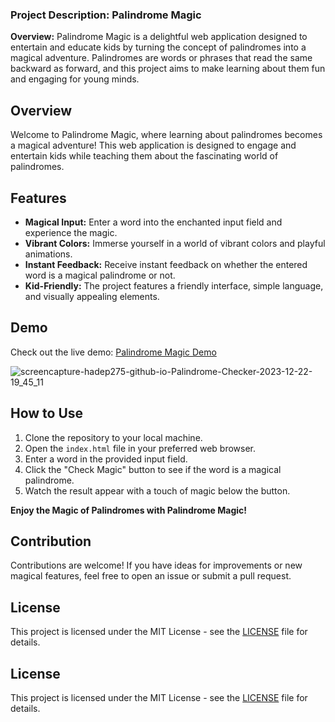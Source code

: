 ### Project Description: Palindrome Magic

**Overview:**
Palindrome Magic is a delightful web application designed to entertain and educate kids by turning the concept of palindromes into a magical adventure. Palindromes are words or phrases that read the same backward as forward, and this project aims to make learning about them fun and engaging for young minds.

## Overview

Welcome to Palindrome Magic, where learning about palindromes becomes a magical adventure! This web application is designed to engage and entertain kids while teaching them about the fascinating world of palindromes.

## Features

- **Magical Input:** Enter a word into the enchanted input field and experience the magic.
- **Vibrant Colors:** Immerse yourself in a world of vibrant colors and playful animations.
- **Instant Feedback:** Receive instant feedback on whether the entered word is a magical palindrome or not.
- **Kid-Friendly:** The project features a friendly interface, simple language, and visually appealing elements.

## Demo

Check out the live demo: [Palindrome Magic Demo](https://hadep275.github.io/Palindrome-Checker/)


![screencapture-hadep275-github-io-Palindrome-Checker-2023-12-22-19_45_11](https://github.com/hadep275/Palindrome-Checker/assets/65734173/9a481348-1253-4670-94ab-6a6e981e4f38)



## How to Use

1. Clone the repository to your local machine.
2. Open the `index.html` file in your preferred web browser.
3. Enter a word in the provided input field.
4. Click the "Check Magic" button to see if the word is a magical palindrome.
5. Watch the result appear with a touch of magic below the button.

**Enjoy the Magic of Palindromes with Palindrome Magic!**

## Contribution

Contributions are welcome! If you have ideas for improvements or new magical features, feel free to open an issue or submit a pull request.

## License

This project is licensed under the MIT License - see the [LICENSE](LICENSE) file for details.

## License

This project is licensed under the MIT License - see the [LICENSE](LICENSE) file for details.
